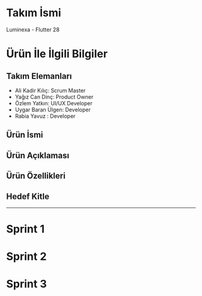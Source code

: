 # **Takım İsmi**

Luminexa - Flutter 28

# Ürün İle İlgili Bilgiler

## Takım Elemanları
- Ali Kadir Kılıç: Scrum Master
- Yağız Can Dinç: Product Owner
- Özlem Yatkın: UI/UX Developer
- Uygar Baran Ülgen: Developer
- Rabia Yavuz : Developer

## Ürün İsmi

## Ürün Açıklaması

## Ürün Özellikleri

## Hedef Kitle


---

# Sprint 1

# Sprint 2

# Sprint 3

